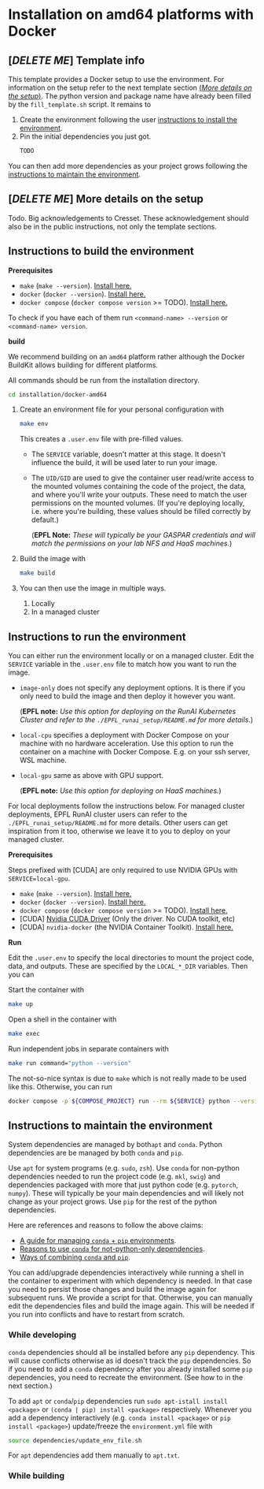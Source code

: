 # Installation on amd64 platforms with Docker

## [_DELETE ME_] Template info

This template provides a Docker setup to use the environment.
For information on the setup refer to the next template section [(_More details on the
setup_)](#_delete-me_-more-details-on-the-setup).
The python version and package name have already been filled by the `fill_template.sh` script.
It remains to

1. Create the environment following the
   user [instructions to install the environment](#instructions-to-install-the-environment).
2. Pin the initial dependencies you just got.
    ```bash
    TODO
    ```

You can then add more dependencies as your project grows following
the [instructions to maintain the environment](#instructions-to-maintain-the-environment).

## [_DELETE ME_] More details on the setup

Todo. Big acknowledgements to Cresset.
These acknowledgement should also be in the public instructions, not only the template sections.

## Instructions to build the environment

**Prerequisites**

* `make` (`make --version`). [Install here.](https://cmake.org/install/)
* `docker` (`docker --version`). [Install here.](https://docs.docker.com/engine/)
* `docker compose` (`docker compose version` >= TODO). [Install here.](https://docs.docker.com/compose/install/)

To check if you have each of them run `<command-name> --version` or `<command-name> version`.

**build**

We recommend building on an `amd64` platform rather although the Docker BuildKit allows building for different
platforms.

All commands should be run from the installation directory.

```bash
cd installation/docker-amd64
```

1. Create an environment file for your personal configuration with
   ```bash
   make env
   ```
   This creates a `.user.env` file with pre-filled values.

    - The `SERVICE` variable, doesn't matter at this stage.
      It doesn't influence the build, it will be used later to run your image.
    - The `UID/GID` are used to give the container user read/write access to the mounted volumes
      containing the code of the project, the data, and where you'll write your outputs.
      These need to match the user permissions on the mounted volumes.
      (If you're deploying locally, i.e. where you're building, these values should be filled correctly by default.)

      (**EPFL Note:** _These will typically be your GASPAR credentials and will match the permissions
   on your lab NFS and HaaS machines._)

2. Build the image with
   ```bash
   make build
   ```
3. You can then use the image in multiple ways.
    1. Locally
    2. In a managed cluster

## Instructions to run the environment

You can either run the environment locally or on a managed cluster.
Edit the `SERVICE` variable in the `.user.env` file to match how you want to run the image.

- `image-only` does not specify any deployment options.
  It is there if you only need to build the image and then deploy it however you want.

  (**EPFL note:** _Use this option for deploying on the RunAI Kubernetes Cluster
  and refer to the `./EPFL_runai_setup/README.md` for more details._)
- `local-cpu` specifies a deployment with Docker Compose on your machine with no hardware acceleration.
  Use this option to run the container on a machine with Docker Compose. E.g. on your ssh server, WSL machine.
- `local-gpu` same as above with GPU support.

  (**EPFL note:** _Use this option for deploying on HaaS machines._)

For local deployments follow the instructions below.
For managed cluster deployments, EPFL RunAI cluster users can refer to the `./EPFL_runai_setup/README.md` for more
details.
Other users can get inspiration from it too, otherwise we leave it to you to deploy on your managed cluster.

**Prerequisites**

Steps prefixed with [CUDA] are only required to use NVIDIA GPUs with `SERVICE=local-gpu`.

* `make` (`make --version`). [Install here.](https://cmake.org/install/)
* `docker` (`docker --version`). [Install here.](https://docs.docker.com/engine/)
* `docker compose` (`docker compose version` >= TODO). [Install here.](https://docs.docker.com/compose/install/)
* [CUDA] [Nvidia CUDA Driver](https://www.nvidia.com/download/index.aspx) (Only the driver. No CUDA toolkit, etc)
* [CUDA] `nvidia-docker` (the NVIDIA Container
  Toolkit). [Install here.](https://docs.nvidia.com/datacenter/cloud-native/container-toolkit/install-guide.html#docker)

**Run**

Edit the `.user.env` to specify the local directories to mount the project code, data, and outputs.
These are specified by the `LOCAL_*_DIR` variables.
Then you can

Start the container with

```bash
make up
```

Open a shell in the container with

```bash
make exec
```

Run independent jobs in separate containers with

```bash
make run command="python --version"
```

The not-so-nice syntax is due to `make` which is not really made to be used like this.
Otherwise, you can run

```bash
docker compose -p ${COMPOSE_PROJECT} run --rm ${SERVICE} python --version
```

## Instructions to maintain the environment

System dependencies are managed by both`apt` and `conda`.
Python dependencies are be managed by both `conda` and `pip`.

Use `apt` for system programs (e.g. `sudo`, `zsh`).
Use `conda` for non-python dependencies needed to run the project code (e.g. `mkl`, `swig`)
and dependencies packaged with more that just python code (e.g. `pytorch`, `numpy`).
These will typically be your main dependencies and will likely not change as your project grows.
Use `pip` for the rest of the python dependencies.

Here are references and reasons to follow the above claims:

* [A guide for managing `conda` + `pip` environments](https://docs.conda.io/projects/conda/en/latest/user-guide/tasks/manage-environments.html#using-pip-in-an-environment).
* [Reasons to  use `conda` for not-python-only dependencies](https://numpy.org/install/#numpy-packages--accelerated-linear-algebra-libraries).
* [Ways of combining `conda` and `pip`](https://towardsdatascience.com/conda-essential-concepts-and-tricks-e478ed53b5b#42cb).

You can add/upgrade dependencies interactively while running a shell in the container to experiment with which
dependency is needed.
In that case you need to persist those changes and build the image again for subsequent runs.
We provide a script for that.
Otherwise, you can manually edit the dependencies files and build the image again.
This will be needed if you run into conflicts and have to restart from scratch.

### While developing

`conda` dependencies should all be installed before any `pip` dependency.
This will cause conflicts otherwise as id doesn't track the `pip` dependencies.
So if you need to add a `conda` dependency after you already installed some `pip` dependencies, you need to recreate
the environment. (See how to in the next section.)

To add `apt` or `conda`/`pip` dependencies run `sudo apt-istall install <package>`
or `(conda | pip) install <package>` respectively.
Whenever you add a dependency interactively (e.g. `conda install <package>` or `pip install <package>`)
update/freeze the `environment.yml` file with

```bash
source dependencies/update_env_file.sh
```

For `apt` dependencies add them manually to `apt.txt`.

### While building